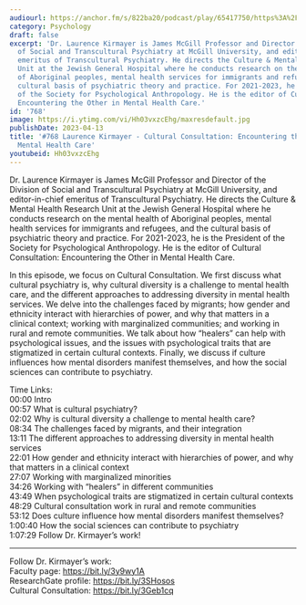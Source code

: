 ```yaml
---
audiourl: https://anchor.fm/s/822ba20/podcast/play/65417750/https%3A%2F%2Fd3ctxlq1ktw2nl.cloudfront.net%2Fstaging%2F2023-1-21%2F30cceff7-5ed8-4a1d-93ca-c2d1164a30ad.m4a
category: Psychology
draft: false
excerpt: 'Dr. Laurence Kirmayer is James McGill Professor and Director of the Division
  of Social and Transcultural Psychiatry at McGill University, and editor-in-chief
  emeritus of Transcultural Psychiatry. He directs the Culture & Mental Health Research
  Unit at the Jewish General Hospital where he conducts research on the mental health
  of Aboriginal peoples, mental health services for immigrants and refugees, and the
  cultural basis of psychiatric theory and practice. For 2021-2023, he is the President
  of the Society for Psychological Anthropology. He is the editor of Cultural Consultation:
  Encountering the Other in Mental Health Care.'
id: '768'
image: https://i.ytimg.com/vi/Hh03vxzcEhg/maxresdefault.jpg
publishDate: 2023-04-13
title: '#768 Laurence Kirmayer - Cultural Consultation: Encountering the Other in
  Mental Health Care'
youtubeid: Hh03vxzcEhg
---
```

<div class="timelinks">

Dr. Laurence Kirmayer is James McGill Professor and Director of the Division of Social and Transcultural Psychiatry at McGill University, and editor-in-chief emeritus of Transcultural Psychiatry. He directs the Culture & Mental Health Research Unit at the Jewish General Hospital where he conducts research on the mental health of Aboriginal peoples, mental health services for immigrants and refugees, and the cultural basis of psychiatric theory and practice. For 2021-2023, he is the President of the Society for Psychological Anthropology. He is the editor of Cultural Consultation: Encountering the Other in Mental Health Care.

In this episode, we focus on Cultural Consultation. We first discuss what cultural psychiatry is, why cultural diversity is a challenge to mental health care, and the different approaches to addressing diversity in mental health services. We delve into the challenges faced by migrants; how gender and ethnicity interact with hierarchies of power, and why that matters in a clinical context; working with marginalized communities; and working in rural and remote communities. We talk about how “healers” can help with psychological issues, and the issues with psychological traits that are stigmatized in certain cultural contexts. Finally, we discuss if culture influences how mental disorders manifest themselves, and how the social sciences can contribute to psychiatry.

Time Links:  
<time>00:00</time> Intro  
<time>00:57</time> What is cultural psychiatry?  
<time>02:02</time> Why is cultural diversity a challenge to mental health care?  
<time>08:34</time> The challenges faced by migrants, and their integration  
<time>13:11</time> The different approaches to addressing diversity in mental health services  
<time>22:01</time> How gender and ethnicity interact with hierarchies of power, and why that matters in a clinical context  
<time>27:07</time> Working with marginalized minorities  
<time>34:26</time> Working with “healers” in different communities  
<time>43:49</time> When psychological traits are stigmatized in certain cultural contexts  
<time>48:29</time> Cultural consultation work in rural and remote communities  
<time>53:12</time> Does culture influence how mental disorders manifest themselves?  
<time>1:00:40</time> How the social sciences can contribute to psychiatry  
<time>1:07:29</time> Follow Dr. Kirmayer’s work!

---

Follow Dr. Kirmayer’s work:  
Faculty page: https://bit.ly/3y9wy1A  
ResearchGate profile: https://bit.ly/3SHosos  
Cultural Consultation: https://bit.ly/3Geb1cq
</div>

